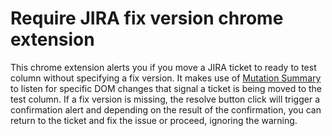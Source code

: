 # Require JIRA fix version chrome extension
This chrome extension alerts you if you move a JIRA ticket to ready to test column without specifying a fix version. It makes use of [Mutation Summary](https://github.com/rafaelw/mutation-summary) to listen for specific DOM changes that signal a ticket is being moved to the test column. If a fix version is missing, the resolve button click will trigger a confirmation alert and depending on the result of the confirmation, you can return to the ticket and fix the issue or proceed, ignoring the warning. 
